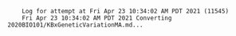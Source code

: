         Log for attempt at Fri Apr 23 10:34:02 AM PDT 2021 (11545)
        Fri Apr 23 10:34:02 AM PDT 2021 Converting 2020BIO101/KBxGeneticVariationMA.md...
